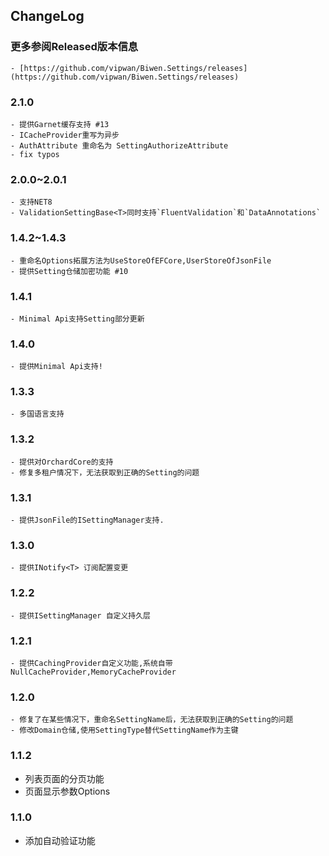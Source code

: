 ﻿## ChangeLog

### 更多参阅Released版本信息
    - [https://github.com/vipwan/Biwen.Settings/releases](https://github.com/vipwan/Biwen.Settings/releases)

### 2.1.0
    - 提供Garnet缓存支持 #13
    - ICacheProvider重写为异步
    - AuthAttribute 重命名为 SettingAuthorizeAttribute
    - fix typos

### 2.0.0~2.0.1
    - 支持NET8
    - ValidationSettingBase<T>同时支持`FluentValidation`和`DataAnnotations`

### 1.4.2~1.4.3
    - 重命名Options拓展方法为UseStoreOfEFCore,UserStoreOfJsonFile
    - 提供Setting仓储加密功能 #10

### 1.4.1
    - Minimal Api支持Setting部分更新

### 1.4.0
    - 提供Minimal Api支持!

### 1.3.3
   	- 多国语言支持

### 1.3.2
	- 提供对OrchardCore的支持
	- 修复多租户情况下，无法获取到正确的Setting的问题

### 1.3.1
    - 提供JsonFile的ISettingManager支持.

### 1.3.0
    - 提供INotify<T> 订阅配置变更

### 1.2.2
	- 提供ISettingManager 自定义持久层

### 1.2.1
	- 提供CachingProvider自定义功能,系统自带NullCacheProvider,MemoryCacheProvider

### 1.2.0
	- 修复了在某些情况下，重命名SettingName后，无法获取到正确的Setting的问题
	- 修改Domain仓储,使用SettingType替代SettingName作为主键

### 1.1.2
- 列表页面的分页功能
- 页面显示参数Options

### 1.1.0
- 添加自动验证功能
